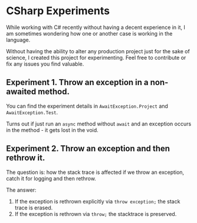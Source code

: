 # CSharp Experiments

While working with C# recently without having a decent experience in it, I am sometimes wondering how one or another case is working in the language.

Without having the ability to alter any production project just for the sake of science, I created this project for experimenting. Feel free to contribute or fix any issues you find valuable.

## Experiment 1. Throw an exception in a non-awaited method.

You can find the experiment details in `AwaitException.Project` and `AwaitException.Test`.

Turns out if just run an `async` method without `await` and an exception occurs in the method - it gets lost in the void.

## Experiment 2. Throw an exception and then rethrow it.

The question is: how the stack trace is affected if we throw an exception, catch it for logging and then rethrow.

The answer:
 
1. If the exception is rethrown explicitly via `throw exception;` the stack trace is erased.
2. If the exception is rethrown via `throw;` the stacktrace is preserved.